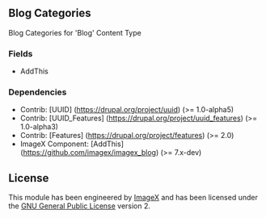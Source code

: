 ## Blog Categories

Blog Categories for 'Blog' Content Type

### Fields

* AddThis

### Dependencies

* Contrib: [UUID] (https://drupal.org/project/uuid) (>= 1.0-alpha5)
* Contrib: [UUID_Features] (https://drupal.org/project/uuid_features) (>= 1.0-alpha3)
* Contrib: [Features] (https://drupal.org/project/features) (>= 2.0)
* ImageX Component: [AddThis] (https://github.com/imagex/imagex_blog) (>= 7.x-dev) 

## License

This module has been engineered by [ImageX](http://www.imagexmedia.com) and has been licensed under the [GNU General Public License](http://www.gnu.org/licenses/gpl-2.0.html) version 2.
